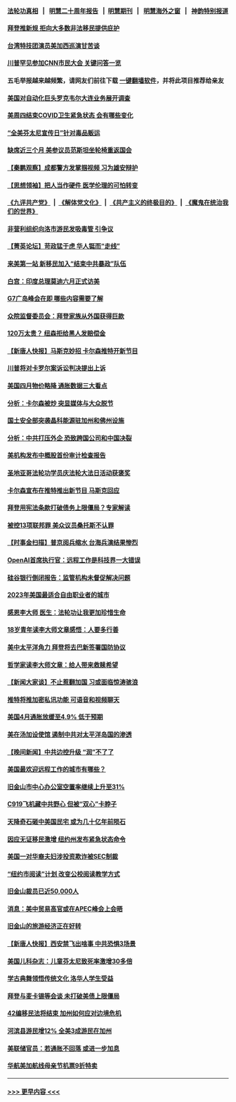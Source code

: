 #### [法轮功真相](https://github.com/gfw-breaker/truth/blob/master/README.md?t=0) &nbsp;&nbsp;|&nbsp;&nbsp; [明慧二十周年报告](https://github.com/gfw-breaker/mh-reports/blob/master/README.md?t=0) &nbsp;&nbsp;|&nbsp;&nbsp;[明慧期刊](https://github.com/gfw-breaker/mh-qikan) &nbsp;&nbsp;|&nbsp;&nbsp; [明慧海外之窗](https://github.com/gfw-breaker/mh-news/blob/master/README.md?t=0) &nbsp;&nbsp;|&nbsp;&nbsp; [神韵特别报道](https://github.com/gfw-breaker/mh-news/blob/master/shenyun.md?t=0)
#### [拜登推新规 拒向大多数非法移民提供庇护](../pages/nsc412/n13993234.md?t=05111243) 
#### [台湾特技团演员美加西巡演甘苦谈](../pages/nsc412/n13993462.md?t=05111243) 
#### [川普罕见参加CNN市民大会 关键问答一览](../pages/nsc412/n13993401.md?t=05111243) 
#### 五毛举报越来越频繁，请网友们前往下载 [一键翻墙软件](https://github.com/gfw-breaker/ssr-accounts)，并将此项目推荐给亲友
#### [美国对自动化巨头罗克韦尔大连业务展开调查](../pages/nsc412/n13993295.md?t=05111243) 
#### [美周四结束COVID卫生紧急状态 会有哪些变化](../pages/nsc412/n13993334.md?t=05111243) 
#### [“全美芬太尼宣传日”针对毒品贩运](../pages/nsc412/n13993436.md?t=05111243) 
#### [缺席近三个月 美参议员范斯坦坐轮椅重返国会](../pages/nsc412/n13993333.md?t=05111243) 
#### [【秦鹏观察】成都警方发掌掴视频 习为雄安辩护](../pages/nsc412/n13993340.md?t=05111243) 
#### [【思想领袖】把人当作硬件 医学伦理的可怕转变](../pages/nsc412/n13966844.md?t=05111243) 
#### [《九评共产党》](https://github.com/begood0513/9ping.md/blob/master/README.md) &nbsp;|&nbsp; [《解体党文化》](../../../../jtdwh.md/blob/master/README.md)  &nbsp;|&nbsp; [《共产主义的终极目的》](../../../../gczydzjmd.md/blob/master/README.md) &nbsp;|&nbsp; [《魔鬼在统治我们的世界》](../../../../mgztzwmdsj.md/blob/master/README.md) 
#### [非营利组织向洛市游民发吸毒管 引争议](../pages/nsc412/n13993366.md?t=05111243) 
#### [【菁英论坛】苛政猛于虎 华人铤而“走线”](../pages/nsc412/n13993330.md?t=05111243) 
#### [来美第一站 新移民加入“结束中共暴政”队伍](../pages/nsc412/n13992721.md?t=05111243) 
#### [白宫：印度总理莫迪六月正式访美](../pages/nsc412/n13993227.md?t=05111243) 
#### [G7广岛峰会在即 哪些内容需要了解](../pages/nsc412/n13993325.md?t=05111243) 
#### [众院监督委员会：拜登家族从外国获得巨款](../pages/nsc412/n13993301.md?t=05111243) 
#### [120万太贵？ 纽森拒给黑人发赔偿金](../pages/nsc412/n13993338.md?t=05111243) 
#### [【新唐人快报】马斯克妙招 卡尔森推特开新节目](../pages/nsc412/n13993311.md?t=05111243) 
#### [川普将对卡罗尔案诉讼判决提出上诉](../pages/nsc412/n13992992.md?t=05111243) 
#### [美国四月物价略降 通胀数据三大看点](../pages/nsc412/n13993282.md?t=05111243) 
#### [分析：卡尔森被炒 突显媒体与大众脱节](../pages/nsc412/n13993241.md?t=05111243) 
#### [国土安全部突袭晶科能源驻加州和佛州设施](../pages/nsc412/n13993270.md?t=05111243) 
#### [分析：中共打压外企 恐致跨国公司和中国决裂](../pages/nsc412/n13993252.md?t=05111243) 
#### [美机构发布中概股首份审计检查报告](../pages/nsc412/n13993266.md?t=05111243) 
#### [圣地亚哥法轮功学员庆法轮大法日活动获褒奖](../pages/nsc412/n13992915.md?t=05111243) 
#### [卡尔森宣布在推特推出新节目 马斯克回应](../pages/nsc412/n13993185.md?t=05111243) 
#### [拜登用宪法条款打破债务上限僵局？专家解读](../pages/nsc412/n13993190.md?t=05111243) 
#### [被控13项联邦罪 美众议员桑托斯不认罪](../pages/nsc412/n13993155.md?t=05111243) 
#### [【时事金扫描】普京阅兵缩水 台海兵演结果惨烈](../pages/nsc412/n13993177.md?t=05111243) 
#### [OpenAI首席执行官：远程工作是科技界一大错误](../pages/nsc412/n13992858.md?t=05111243) 
#### [硅谷银行倒闭报告：监管机构未督促解决问题](../pages/nsc412/n13992898.md?t=05111243) 
#### [2023年美国最适合自由职业者的城市](../pages/nsc412/n13992856.md?t=05111243) 
#### [感恩李大师 医生：法轮功让我更加珍惜生命](../pages/nsc412/n13992708.md?t=05111243) 
#### [18岁青年读李大师文章感悟：人要多行善](../pages/nsc412/n13992805.md?t=05111243) 
#### [美中太平洋角力 拜登将去巴新签署国防协议](../pages/nsc412/n13993088.md?t=05111243) 
#### [哲学家读李大师文章：给人带来救赎希望](../pages/nsc412/n13993065.md?t=05111243) 
#### [【新闻大家谈】不止惹翻加国 习或面临惊涛骇浪](../pages/nsc412/n13993094.md?t=05111243) 
#### [推特将推加密私讯功能 可语音和视频聊天](../pages/nsc412/n13993143.md?t=05111243) 
#### [美国4月通胀放缓至4.9% 低于预期](../pages/nsc412/n13993142.md?t=05111243) 
#### [美在汤加设使馆 遏制中共对太平洋岛国的渗透](../pages/nsc412/n13993012.md?t=05111243) 
#### [【晚间新闻】中共边控升级 “润”不了了](../pages/nsc412/n13992918.md?t=05111243) 
#### [美国最欢迎远程工作的城市有哪些？](../pages/nsc412/n13992864.md?t=05111243) 
#### [旧金山市中心办公室空置率继续上升至31%](../pages/nsc412/n13992854.md?t=05111243) 
#### [C919飞机藏中共野心 但被“双心”卡脖子](../pages/nsc412/n13991824.md?t=05111243) 
#### [天降奇石砸中美国民宅 或为几十亿年前陨石](../pages/nsc412/n13992768.md?t=05111243) 
#### [因应无证移民激增 纽约州发布紧急状态命令](../pages/nsc412/n13992712.md?t=05111243) 
#### [美国一对华裔夫妇涉投资欺诈被SEC制裁](../pages/nsc412/n13992787.md?t=05111243) 
#### [“纽约市阅读”计划 改变公校阅读教学方式](../pages/nsc412/n13992789.md?t=05111243) 
#### [旧金山裁员已近50,000人](../pages/nsc412/n13992793.md?t=05111243) 
#### [消息：美中贸易高官或在APEC峰会上会晤](../pages/nsc412/n13992700.md?t=05111243) 
#### [旧金山的旅游经济正在好转](../pages/nsc412/n13992741.md?t=05111243) 
#### [【新唐人快报】西安禁飞出啥事 中共恐惧3场景](../pages/nsc412/n13992595.md?t=05111243) 
#### [美国儿科杂志：儿童芬太尼致死率激增30多倍](../pages/nsc412/n13992716.md?t=05111243) 
#### [学古典舞领悟传统文化 洛华人学生受益](../pages/nsc412/n13992705.md?t=05111243) 
#### [拜登与麦卡锡等会谈 未打破美债上限僵局](../pages/nsc412/n13992516.md?t=05111243) 
#### [42编移民法将结束 加州如何应对边境危机](../pages/nsc412/n13992702.md?t=05111243) 
#### [河滨县游民增12% 全美3成游民在加州](../pages/nsc412/n13992692.md?t=05111243) 
#### [美联储官员：若通胀不回落 或进一步加息](../pages/nsc412/n13992597.md?t=05111243) 
#### [华航美加航线母亲节机票9折特卖](../pages/nsc412/n13992686.md?t=05111243) 

----
#### [ >>> 更早内容 <<< ](../indexes/nsc412-earlier.md)
